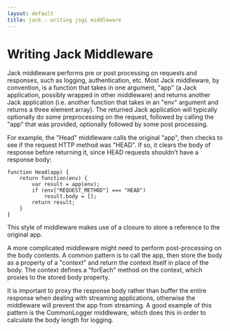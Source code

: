 ```yaml
---
layout: default
title: jack - writing jsgi middleware
---
```


Writing Jack Middleware
=======================

Jack middleware performs pre or post processing on requests and responses, such as logging, authentication, etc. Most Jack middleware, by convention, is a function that takes in one argument, "app" (a Jack application, possibly wrapped in other middleware) and returns another Jack application (i.e. another function that takes in an "env" argument and returns a three element array). The returned Jack application will typically optionally do some preprocessing on the request, followed by calling the "app" that was provided, optionally followed by some post processing.

For example, the "Head" middleware calls the original "app", then checks to see if the request HTTP method was "HEAD". If so, it clears the body of response before returning it, since HEAD requests shouldn't have a response body:

    function Head(app) {
        return function(env) {
            var result = app(env);
            if (env["REQUEST_METHOD"] === "HEAD")
                result.body = [];
            return result;
        }
    }

This style of middleware makes use of a closure to store a reference to the original app.

A more complicated middleware might need to perform post-processing on the body contents. A common pattern is to call the app, then store the body as a property of a "context" and return the context itself in place of the body. The context defines a "forEach" method on the context, which proxies to the stored body property.

It is important to proxy the response body rather than buffer the entire response when dealing with streaming applications, otherwise the middleware will prevent the app from streaming. A good example of this pattern is the CommonLogger middleware, which does this in order to calculate the body length for logging.
